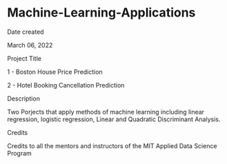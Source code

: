 # Machine-Learning-Applications
Date created

March 06, 2022

Project Title

1 - Boston House Price Prediction

2 - Hotel Booking Cancellation Prediction

Description

Two Porjects that apply methods of machine learning including linear regression, logistic regression, Linear and Quadratic Discriminant Analysis.

Credits

Credits to all the mentors and instructors of the MIT Applied Data Science Program 

